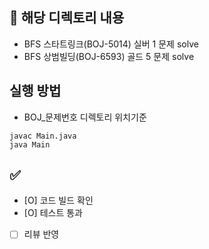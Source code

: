 ## 📝 해당 디렉토리 내용
- BFS 스타트링크(BOJ-5014) 실버 1 문제 solve
- BFS 상범빌딩(BOJ-6593) 골드 5 문제 solve

## 실행 방법
- BOJ_문제번호 디렉토리 위치기준
```
javac Main.java
java Main
```
## ✅ 
- [O] 코드 빌드 확인
- [O] 테스트 통과
- [ ] 리뷰 반영
